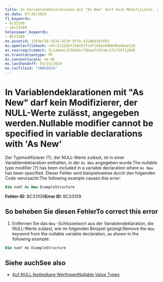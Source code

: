 ```yaml
---
title: In Variablendeklarationen mit "As New" darf kein Modifizierer, der NULL-Werte zulässt, angegeben werden.
ms.date: 07/20/2015
f1_keywords:
- bc33109
- vbc33109
helpviewer_keywords:
- BC33109
ms.assetid: 135def20-3535-4239-bffb-43208d1b3f63
ms.openlocfilehash: c8fc111d2bf330c07fcdf1b5b1990b96ad4ee226
ms.sourcegitcommit: 5c1abeec15fbddcc7dbaa729fabc1f1f29f12045
ms.translationtype: MT
ms.contentlocale: de-DE
ms.lasthandoff: 03/15/2019
ms.locfileid: "58041614"
---
```

# <a name="nullable-modifier-cannot-be-specified-in-variable-declarations-with-as-new"></a><span data-ttu-id="91076-102">In Variablendeklarationen mit "As New" darf kein Modifizierer, der NULL-Werte zulässt, angegeben werden.</span><span class="sxs-lookup"><span data-stu-id="91076-102">Nullable modifier cannot be specified in variable declarations with 'As New'</span></span>
<span data-ttu-id="91076-103">Der Typmodifizierer (?), der NULL-Werte zulässt, ist in einer Variablendeklaration enthalten, in der `As New` angegeben wurde.</span><span class="sxs-lookup"><span data-stu-id="91076-103">The nullable type modifier (?) has been included in a variable declaration where `As New` has been specified.</span></span> <span data-ttu-id="91076-104">Dieser Fehler wird beispielsweise durch den folgenden Code verursacht:</span><span class="sxs-lookup"><span data-stu-id="91076-104">The following example causes this error:</span></span>  
  
```vb  
Dim num? As New ExampleStructure  
```  
  
 <span data-ttu-id="91076-105">**Fehler-ID:** BC33109</span><span class="sxs-lookup"><span data-stu-id="91076-105">**Error ID:** BC33109</span></span>  
  
## <a name="to-correct-this-error"></a><span data-ttu-id="91076-106">So beheben Sie diesen Fehler</span><span class="sxs-lookup"><span data-stu-id="91076-106">To correct this error</span></span>  
  
1.  <span data-ttu-id="91076-107">Entfernen Sie das `New` -Schlüsselwort aus der Variablendeklaration, die NULL-Werte zulässt, wie im folgenden Beispiel gezeigt:</span><span class="sxs-lookup"><span data-stu-id="91076-107">Remove the `New` keyword from the nullable variable declaration, as shown in the following example:</span></span>  
  
```vb  
Dim num? As ExampleStructure  
```  
  
## <a name="see-also"></a><span data-ttu-id="91076-108">Siehe auch</span><span class="sxs-lookup"><span data-stu-id="91076-108">See also</span></span>

- [<span data-ttu-id="91076-109">Auf NULL festlegbare Werttypen</span><span class="sxs-lookup"><span data-stu-id="91076-109">Nullable Value Types</span></span>](../../visual-basic/programming-guide/language-features/data-types/nullable-value-types.md)

